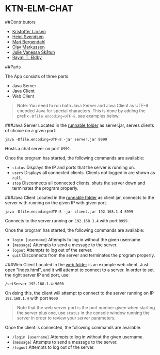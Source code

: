 KTN-ELM-CHAT
===========

##Contributors
- [Kristoffer Larsen](https://github.com/larseen "larseen@github")
- [Heidi Svendsen](https://github.com/larseen "heidisv@github")
- [Mari Bergendahl](https://github.com/larseen "mabergen@github")
- [Olav Markussen](https://github.com/larseen "shorm@github")
- [Julie Vanessa Skåtun](https://github.com/larseen "julievs@github")
- [Raymi T. Eldby](https://github.com/larseen "khrall@github")

##Parts

The App consists of three parts
- Java Server
- Java Client
- Web Client

> Note: You need to run both Java Server and Java Client as UTF-8 encoded Java for special characters. This is done by adding the prefix ```-Dfile.encoding=UTF-8```, see examples below.

###Java Server
Located in the [runnable folder](/runnable) as server.jar, serves clients of choice on a given port.

```java -Dfile.encoding=UTF-8 -jar server.jar 8999```

Hosts a chat server on port ```8999```.

Once the program has started, the following commands are available:
- ```status``` Displays the IP and ports that the server is running on.
- ```users``` Displays all connected clients. Clients not logged in are shown as ```null```.
- ```stop``` Disconnects all connected clients, shuts the server down and terminates the program properly.

###Java Client
Located in the [runnable folder](/runnable) as client.jar, connects to the server with running on the given IP with given port.

```java -Dfile.encoding=UTF-8 -jar client.jar 192.168.1.4 8999```

Connects to the server running on ```192.168.1.4``` with port ```8999```.

Once the program has started, the following commands are available:
- ```login [username]``` Attempts to log in without the given username.
- ```[message]``` Attempts to send a message to the server.
- ```logout``` Attempts to log out of the server.
- ```quit``` Disconnects from the server and terminates the program properly.


###Web Client
Located in the [web folder](/web) is an example web client. Just open "index.html", and it will attempt to connect to a server. In order to set the right server IP and port, use:

```/setServer 192.168.1.4:9000```

On doing this, the client will attempt tp connect to the server running on IP ```192.168.1.4``` with port ```9000``` 
> Note that the web server port is the port number given when starting the server plus one, use ```status``` in the console window running the server in order to review your server parameters.

Once the client is connected, the following commands are available:
- ```/login [username]``` Attempts to log in without the given username.
- ```[message]``` Attempts to send a message to the server.
- ```/logout``` Attempts to log out of the server.
